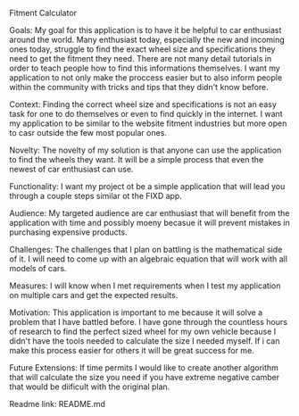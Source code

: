 Fitment Calculator

Goals: My goal for this application is to have it be helpful to car enthusiast around the world. Many enthusiast today, especially the new and incoming ones today, struggle to find the exact wheel size and specifications they need to get the fitment they need. There are not many detail tutorials in order to teach people how to find this informations themselves. I want my application to not only make the proccess easier but to also inform people within the community with tricks and tips that they didn't know before.

Context: Finding the correct wheel size and specifications is not an easy task for one to do themselves or even to find quickly in the internet. I want my application to be similar to the website fitment industries but more open to casr outside the few most popular ones.

Novelty: The novelty of my solution is that anyone can use the application to find the wheels they want. It will be a simple process that even the newest of car enthusiast can use.

Functionality: I want my project ot be a simple application that will lead you through a couple steps similar ot the FIXD app.

Audience: My targeted audience are car enthusiast that will benefit from the application with time and possibly moeny becasue it will prevent mistakes in purchasing expensive products.

Challenges: The challenges that I plan on battling is the mathematical side of it. I will need to come up with an algebraic equation that will work with all models of cars.

Measures: I will know when I met requirements when I test my application on multiple cars and get the expected results.

Motivation: This application is important to me because it will solve a problem that I have battled before. I have gone through the countless hours of research to find the perfect sized wheel for my own vehicle because I didn't have the tools needed to calculate the size I needed myself. If i can make this process easier for others it will be great success for me.

Future Extensions: If time permits I would like to create another algorithm that will calculate the size you need if you have extreme negative camber that would be diificult with the original plan.

Readme link: README.md
